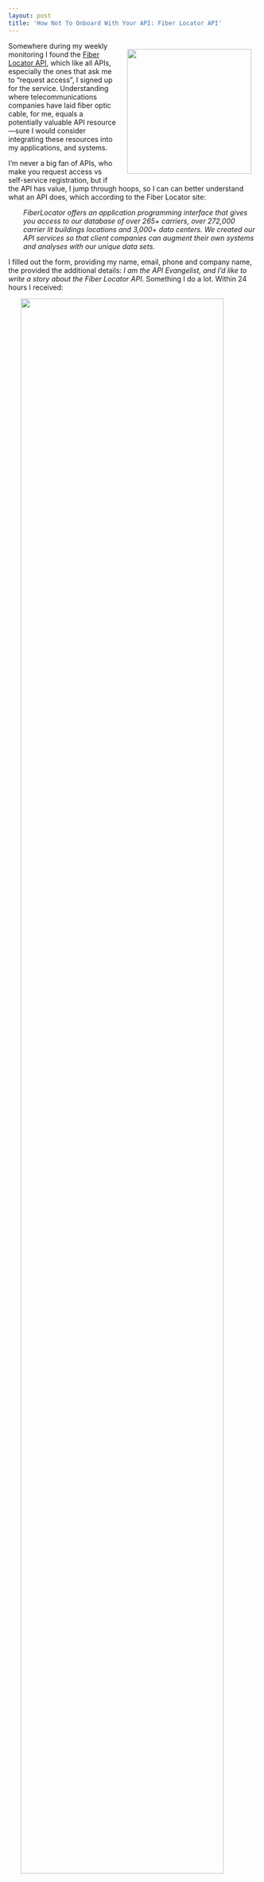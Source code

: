 ```yaml
---
layout: post
title: 'How Not To Onboard With Your API: Fiber Locator API'
---
```

<p><a href="http://www.fiberlocator.com/fiberlocator-api/"><img style="padding: 15px;" src="http://kinlane-productions.s3.amazonaws.com/api-evangelist-site/blog/fiberlocator-api.png" alt="" width="250" align="right" /></a></p>
<p>Somewhere during my weekly monitoring I found the <a href="http://www.fiberlocator.com/fiberlocator-api/">Fiber Locator API</a>, which like all APIs, especially the ones that ask me to &ldquo;request access&rdquo;, I signed up for the service.  Understanding where telecommunications companies have laid fiber optic cable, for me, equals a potentially valuable API resource&mdash;sure I would consider integrating these resources into my applications, and systems.</p>
<p>I&rsquo;m never a big fan of APIs, who make you request access vs self-service registration, but if the API has value, I jump through hoops, so I can can better understand what an API does, which according to the Fiber Locator site:</p>
<p style="padding-left: 30px;"><em>FiberLocator offers an application programming interface that gives you access to our database of over 265+ carriers, over 272,000 carrier lit buildings locations and 3,000+ data centers. We created our API services so that client companies can augment their own systems and analyses with our unique data sets.</em></p>
<p>I filled out the form, providing my name, email, phone and company name, the provided the additional details:<em> I am the API Evangelist, and I&rsquo;d like to write a story about the Fiber Locator API</em>. Something I do a lot. Within 24 hours I received:</p>
<p><img style="display: block; margin-left: auto; margin-right: auto;" src="http://kinlane-productions.s3.amazonaws.com/api-evangelist-site/blog/fiber-api-2.png" alt="" width="90%" align="middle" /></p>
<p>Then I got this:</p>
<p><img style="display: block; margin-left: auto; margin-right: auto;" src="http://kinlane-productions.s3.amazonaws.com/api-evangelist-site/blog/fiber-api-1.png" alt="" width="90%" align="middle" /></p>
<p>Both of these emails I replied with the same additional details I included with my request for API access. I received a third solicitation, but felt it didn't add any value to the conversation. From what I can tell, the Fiber Locator API is simply a lead generation form, which routes to sales people&mdash;I see no evidence of an API.</p>
<p>Maybe there is something really there, if there is, this is not how you on-board people. I may just be writing a story about the API, which you should probably encourage, but that is just me, but if you really want developers to integrate fiber location into their applications and internal systems, you should probably let us kick the tires, see what the service is all about.</p>
<p>Modern APIs are not a lead generation tool, and API evangelism does not equal sales. If I cannot understand what your API platform offers, sign up to get at least a taste of that value, I&rsquo;m moving on. I&rsquo;ll keep the Fiber Locator API in my database, but I will not be tuning into what they are up to, because by my definition, they don&rsquo;t fit the model of a modern API platform.</p>